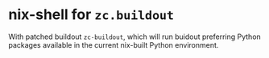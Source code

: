 nix-shell for `zc.buildout`
===========================

With patched buildout `zc-buildout`, which will run buidout preferring Python packages available in the current nix-built Python environment.
